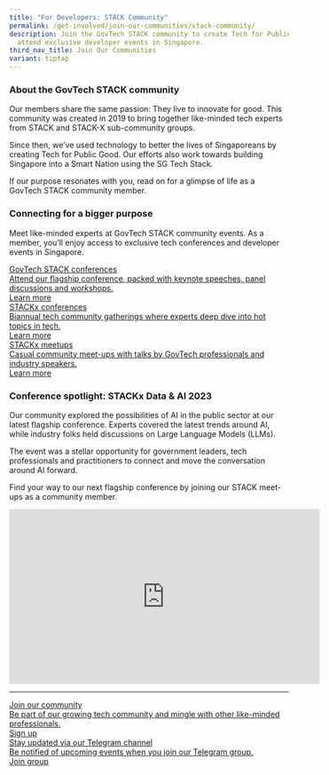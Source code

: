 ```yaml
---
title: "For Developers: STACK Community"
permalink: /get-involved/join-our-communities/stack-community/
description: Join the GovTech STACK community to create Tech for Public Good and
  attend exclusive developer events in Singapore.
third_nav_title: Join Our Communities
variant: tiptap
---
```

<h3>About the GovTech STACK community</h3>
<p>Our members share the same passion: They live to innovate for good. This
community was created in 2019 to bring together like-minded tech experts
from STACK and STACK-X sub-community groups.</p>
<p>Since then, we’ve used technology to better the lives of Singaporeans
by creating Tech for Public Good. Our efforts also work towards building
Singapore into a Smart Nation using the SG Tech Stack.</p>
<p>If our purpose resonates with you, read on for a glimpse of life as a
GovTech STACK community member.</p>
<h3>Connecting for a bigger purpose</h3>
<p>Meet like-minded experts at GovTech STACK community events. As a member,
you’ll enjoy access to exclusive tech conferences and developer events
in Singapore.</p>
<div class="isomer-card-grid"><a rel="noopener noreferrer nofollow" href="/" class="isomer-card"><div class="isomer-card-body"><div class="isomer-card-title">GovTech STACK conferences</div><div class="isomer-card-description">Attend our flagship conference, packed with keynote speeches, panel discussions and workshops.</div><div class="isomer-card-link">Learn more</div></div></a>
<a rel="noopener noreferrer nofollow" href="/" class="isomer-card">
<div class="isomer-card-body">
<div class="isomer-card-title">STACKx conferences</div>
<div class="isomer-card-description">Biannual tech community gatherings where experts deep dive into hot topics
in tech.</div>
<div class="isomer-card-link">Learn more</div>
</div>
</a><a rel="noopener noreferrer nofollow" href="/" class="isomer-card"><div class="isomer-card-body"><div class="isomer-card-title">STACKx meetups</div><div class="isomer-card-description">Casual community meet-ups with talks by GovTech professionals and industry speakers.</div><div class="isomer-card-link">Learn more</div></div></a>
</div>
<h3>Conference spotlight: STACKx Data &amp; AI 2023</h3>
<p>Our community explored the possibilities of AI in the public sector at
our latest flagship conference. Experts covered the latest trends around
AI, while industry folks held discussions on Large Language Models (LLMs).</p>
<p>The event was a stellar opportunity for government leaders, tech professionals
and practitioners to connect and move the conversation around AI forward.</p>
<p>Find your way to our next flagship conference by joining our STACK meet-ups
as a community member.</p>
<div class="iframe-wrapper">
<iframe height="315" width="560" allowfullscreen="true" frameborder="0" src="https://www.youtube.com/embed/5DGAIiUwMuU?si=vx4sW43nS01ysCQ6"></iframe>
</div>
<p></p>
<hr>
<div class="isomer-card-grid"><a rel="noopener noreferrer nofollow" href="https://www.meetup.com/stack-by-govtech-singapore/" class="isomer-card"><div class="isomer-card-body"><div class="isomer-card-title">Join our community</div><div class="isomer-card-description">Be part of our growing tech community and mingle with other like-minded professionals.</div><div class="isomer-card-link">Sign up</div></div></a>
<a rel="noopener noreferrer nofollow" href="https://go.gov.sg/stacktelegram" class="isomer-card">
<div class="isomer-card-body">
<div class="isomer-card-title">Stay updated via our Telegram channel</div>
<div class="isomer-card-description">Be notified of upcoming events when you join our Telegram group.</div>
<div class="isomer-card-link">Join group</div>
</div>
</a>
</div>
<p></p>